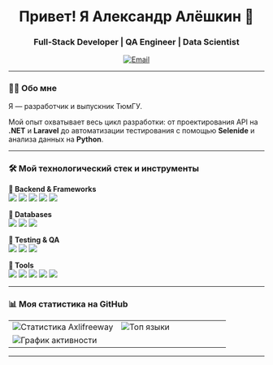 <h1 align="center">Привет! Я Александр Алёшкин 👋</h1>
<h3 align="center">Full-Stack Developer | QA Engineer | Data Scientist</h3>

<p align="center">
  <a href="mailto:axlifreeway@hotmail.com" target="_blank"><img src="https://img.shields.io/badge/Microsoft_Outlook-0078D4?style=for-the-badge&logo=microsoft-outlook&logoColor=white" alt="Email"></a>
</p>

---

### 👨‍💻 Обо мне

Я — разработчик и выпускник ТюмГУ. 

Мой опыт охватывает весь цикл разработки: от проектирования API на **.NET** и **Laravel** до автоматизации тестирования с помощью **Selenide** и анализа данных на **Python**.

---

### 🛠️ Мой технологический стек и инструменты

<p align="left">
  <strong>🔷 Backend & Frameworks</strong><br>
  <a href="#"><img src="https://img.shields.io/badge/Python-3776AB?style=for-the-badge&logo=python&logoColor=white"></a>
  <a href="#"><img src="https://img.shields.io/badge/C%23-239120?style=for-the-badge&logo=c-sharp&logoColor=white"></a>
  <a href="#"><img src="https://img.shields.io/badge/ASP.NET-512BD4?style=for-the-badge&logo=asp.net&logoColor=white"></a>
  <a href="#"><img src="https://img.shields.io/badge/PHP-777BB4?style=for-the-badge&logo=php&logoColor=white"></a>
  <a href="#"><img src="https://img.shields.io/badge/Laravel-FF2D20?style=for-the-badge&logo=laravel&logoColor=white"></a>
</p>

<p align="left">
  <strong>🔷 Databases</strong><br>
  <a href="#"><img src="https://img.shields.io/badge/PostgreSQL-4169E1?style=for-the-badge&logo=postgresql&logoColor=white"></a>
  <a href="#"><img src="https://img.shields.io/badge/Microsoft_SQL_Server-CC2927?style=for-the-badge&logo=microsoft-sql-server&logoColor=white"></a>
  <a href="#"><img src="https://img.shields.io/badge/MySQL-4479A1?style=for-the-badge&logo=mysql&logoColor=white"></a>
</p>

<p align="left">
  <strong>🔷 Testing & QA</strong><br>
  <a href="#"><img src="https://img.shields.io/badge/Selenide-3d9a75?style=for-the-badge"></a>
  <a href="#"><img src="https://img.shields.io/badge/TDD-Green?style=for-the-badge"></a>
  <a href="#"><img src="https://img.shields.io/badge/Автотесты-blueviolet?style=for-the-badge"></a>
</p>

<p align="left">
  <strong>🔷 Tools</strong><br>
  <a href="#"><img src="https://img.shields.io/badge/Git-F05032?style=for-the-badge&logo=git&logoColor=white"></a>
  <a href="#"><img src="https://img.shields.io/badge/GitFlow-F05032?style=for-the-badge&logo=git&logoColor=white"></a>
  <a href="#"><img src="https://img.shields.io/badge/Docker-2496ED?style=for-the-badge&logo=docker&logoColor=white"></a>
  <a href="#"><img src="https://img.shields.io/badge/CI/CD-2088FF?style=for-the-badge&logo=gitlab&logoColor=white"></a>
  <a href="#"><img src="https://img.shields.io/badge/Linux-FCC624?style=for-the-badge&logo=linux&logoColor=black"></a>
</p>

---

### 📊 Моя статистика на GitHub

<div align="center">
  <table width="100%" border="0" cellpadding="10" cellspacing="0">
    <!-- Первая строка с двумя карточками -->
    <tr>
      <td width="50%" valign="top">
        <img src="https://github-readme-stats.vercel.app/api?username=Axlifreeway&show_icons=true&theme=tokyonight&count_private=true&hide_border=true&bg_color=0D1117" alt="Статистика Axlifreeway" />
      </td>
      <td width="100%" valign="top">
        <img src="https://github-readme-stats.vercel.app/api/top-langs/?username=Axlifreeway&layout=compact&theme=tokyonight&hide_border=true&bg_color=0D1117" alt="Топ языки" />
      </td>
    </tr>
    <tr>
      <td colspan="2">
        <img src="https://github-readme-activity-graph.vercel.app/graph?username=Axlifreeway&theme=tokyo-night&hide_border=true&bg_color=0D1117" alt="График активности"/>
      </td>
    </tr>
  </table>
</div>

---